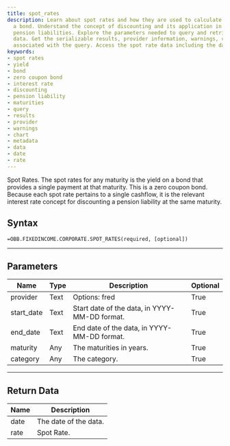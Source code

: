 ```yaml
---
title: spot_rates
description: Learn about spot rates and how they are used to calculate the yield on
  a bond. Understand the concept of discounting and its application in evaluating
  pension liabilities. Explore the parameters needed to query and retrieve spot rate
  data. Get the serializable results, provider information, warnings, chart, and metadata
  associated with the query. Access the spot rate data including the date and rate.
keywords: 
- spot rates
- yield
- bond
- zero coupon bond
- interest rate
- discounting
- pension liability
- maturities
- query
- results
- provider
- warnings
- chart
- metadata
- data
- date
- rate
---
```


<!-- markdownlint-disable MD041 -->

Spot Rates.  The spot rates for any maturity is the yield on a bond that provides a single payment at that maturity. This is a zero coupon bond. Because each spot rate pertains to a single cashflow, it is the relevant interest rate concept for discounting a pension liability at the same maturity.

## Syntax

```excel wordwrap
=OBB.FIXEDINCOME.CORPORATE.SPOT_RATES(required, [optional])
```

---

## Parameters

| Name | Type | Description | Optional |
| ---- | ---- | ----------- | -------- |
| provider | Text | Options: fred | True |
| start_date | Text | Start date of the data, in YYYY-MM-DD format. | True |
| end_date | Text | End date of the data, in YYYY-MM-DD format. | True |
| maturity | Any | The maturities in years. | True |
| category | Any | The category. | True |

---

## Return Data

| Name | Description |
| ---- | ----------- |
| date | The date of the data.  |
| rate | Spot Rate.  |
